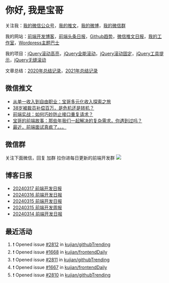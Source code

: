 
# 你好, 我是宝哥

关注我：[我的微信公众号](https://open.weixin.qq.com/qr/code?username=caibaojian_com)，[我的推文](https://weixin.qdkfweb.cn/)，[我的微博](https://weibo.com/kujian)，[我的微信群](https://qdkfweb.cn/go/weixinqun)

我的网站：[前端开发博客](https://qdkfweb.cn/)，[前端头条日报](https://toutiao.qdkfweb.cn/)，[Github趋势](https://github.qdkfweb.cn/)，[微信推文日报](https://weixin.qdkfweb.cn/)，[我的工作室](https://diy.qdkfweb.cn/)，[Wordpress主题巴士](https://wp.qdkfweb.cn/)

我的项目：[jQuery滚动高亮](https://github.com/kujian/scrollHighlight)，[jQuery全能滚动](https://github.com/kujian/power-slider)，[jQuery滚动固定](https://github.com/kujian/scrollfix)，[jQuery工具提示](https://github.com/kujian/tooltip)，[jQuery无缝滚动](http://github.com/kujian/scrollForever)

文章总结：[2020年总结记录](https://mp.weixin.qq.com/s/u0YW8BFWYLquVauhHrkSMQ)，[2021年总结记录](https://mp.weixin.qq.com/s/zMnxIpxMdDrIyuLxHRnSPw)


## 微信推文

<!-- BLOG-POST-LIST:START -->
- [从单一收入到自由职业：宝哥多元化收入探索之旅](https://weixin.qdkfweb.cn/41421.html)
- [38岁被裁员补偿百万，是危机还是转机？](https://weixin.qdkfweb.cn/41374.html)
- [前端实战：如何巧妙防止接口重复请求？](https://weixin.qdkfweb.cn/41333.html)
- [宝哥的前端故事：那些年我们一起解决的复杂需求，你遇到过吗？](https://weixin.qdkfweb.cn/41293.html)
- [最近，前端面试真疯了。。。](https://weixin.qdkfweb.cn/41243.html)
<!-- BLOG-POST-LIST:END -->

## 微信群
关注下面微信，回复 加群 拉你进每日更新的前端开发群
![](https://pic.qdkfweb.cn/uploads/2023/11/weixin.png)

## 博客日报

<!-- DAILY:START -->
- [20240317 前端开发日报](https://qdkfweb.cn/fe-daily-20240317.html)
- [20240316 前端开发日报](https://qdkfweb.cn/fe-daily-20240316.html)
- [20240315 前端开发日报](https://qdkfweb.cn/fe-daily-20240315.html)
- [20240315 前端开发周报](https://qdkfweb.cn/fe-weekly-20240315.html)
- [20240314 前端开发日报](https://qdkfweb.cn/fe-daily-20240314.html)
<!-- DAILY:END -->


## 最近活动

<!--START_SECTION:activity-->
1. ❗ Opened issue [#2812](https://github.com/kujian/githubTrending/issues/2812) in [kujian/githubTrending](https://github.com/kujian/githubTrending)
2. ❗ Opened issue [#1668](https://github.com/kujian/frontendDaily/issues/1668) in [kujian/frontendDaily](https://github.com/kujian/frontendDaily)
3. ❗ Opened issue [#2811](https://github.com/kujian/githubTrending/issues/2811) in [kujian/githubTrending](https://github.com/kujian/githubTrending)
4. ❗ Opened issue [#1667](https://github.com/kujian/frontendDaily/issues/1667) in [kujian/frontendDaily](https://github.com/kujian/frontendDaily)
5. ❗ Opened issue [#2810](https://github.com/kujian/githubTrending/issues/2810) in [kujian/githubTrending](https://github.com/kujian/githubTrending)
<!--END_SECTION:activity-->
